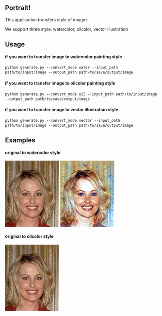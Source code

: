 Portrait! 
---
This application transfers style of images.

We support three style: watercolor, oilcolor, vector illustration



Usage
---

#### if you want to transfer image to watercolor painting style

```
python generate.py --convert_mode water --input_path path/to/input/image --output_path path/to/save/output/image
```

#### if you want to transfer image to oilcolor painting style

```
python generate.py --convert_mode oil --input_path path/to/input/image --output_path path/to/save/output/image
```

#### if you want to transfer image to vector illustration style

```
python generate.py --convert_mode vector --input_path path/to/input/image --output_path path/to/save/output/image
```

Examples
---
#### original to watercolor style
![](https://github.com/prography/portrait/blob/deep_dev/StyleTransfer-pytorch/imgs/input_004.jpg)
<img src="https://github.com/prography/portrait/blob/deep_dev/StyleTransfer-pytorch/imgs/water_output_004.png" width="178" height="218">


#### original to oilcolor style   
![](https://github.com/prography/portrait/blob/deep_dev/StyleTransfer-pytorch/imgs/input_004.jpg)
